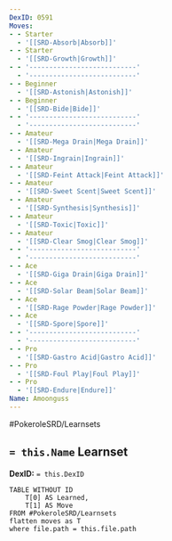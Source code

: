 ```yaml
---
DexID: 0591
Moves:
- - Starter
  - '[[SRD-Absorb|Absorb]]'
- - Starter
  - '[[SRD-Growth|Growth]]'
- - '---------------------------'
  - '---------------------------'
- - Beginner
  - '[[SRD-Astonish|Astonish]]'
- - Beginner
  - '[[SRD-Bide|Bide]]'
- - '---------------------------'
  - '---------------------------'
- - Amateur
  - '[[SRD-Mega Drain|Mega Drain]]'
- - Amateur
  - '[[SRD-Ingrain|Ingrain]]'
- - Amateur
  - '[[SRD-Feint Attack|Feint Attack]]'
- - Amateur
  - '[[SRD-Sweet Scent|Sweet Scent]]'
- - Amateur
  - '[[SRD-Synthesis|Synthesis]]'
- - Amateur
  - '[[SRD-Toxic|Toxic]]'
- - Amateur
  - '[[SRD-Clear Smog|Clear Smog]]'
- - '---------------------------'
  - '---------------------------'
- - Ace
  - '[[SRD-Giga Drain|Giga Drain]]'
- - Ace
  - '[[SRD-Solar Beam|Solar Beam]]'
- - Ace
  - '[[SRD-Rage Powder|Rage Powder]]'
- - Ace
  - '[[SRD-Spore|Spore]]'
- - '---------------------------'
  - '---------------------------'
- - Pro
  - '[[SRD-Gastro Acid|Gastro Acid]]'
- - Pro
  - '[[SRD-Foul Play|Foul Play]]'
- - Pro
  - '[[SRD-Endure|Endure]]'
Name: Amoonguss
---
```


#PokeroleSRD/Learnsets

## `= this.Name` Learnset

**DexID:** `= this.DexID`

```dataview
TABLE WITHOUT ID
    T[0] AS Learned,
    T[1] AS Move
FROM #PokeroleSRD/Learnsets
flatten moves as T
where file.path = this.file.path
```
